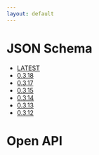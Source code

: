 ```yaml
---
layout: default
---
```


# JSON Schema
<ul>

<li><a href="jsonschema/v0.3.18.json">LATEST</a></li>

<li><a href="jsonschema/v0.3.18.json">0.3.18</a></li>

<li><a href="jsonschema/v0.3.17.json">0.3.17</a></li>

<li><a href="jsonschema/v0.3.15.json">0.3.15</a></li>

<li><a href="jsonschema/v0.3.14.json">0.3.14</a></li>

<li><a href="jsonschema/v0.3.13.json">0.3.13</a></li>

<li><a href="jsonschema/v0.3.12.json">0.3.12</a></li>

</ul>

# Open API
<ul>

</ul>